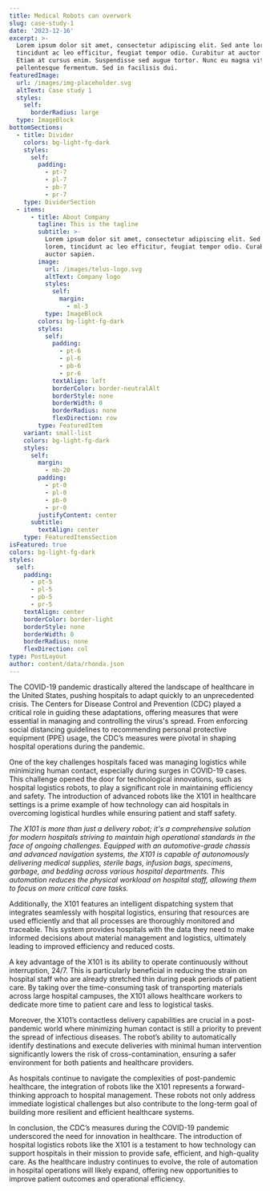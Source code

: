 ```yaml
---
title: Medical Robots can overwork
slug: case-study-1
date: '2023-12-16'
excerpt: >-
  Lorem ipsum dolor sit amet, consectetur adipiscing elit. Sed ante lorem,
  tincidunt ac leo efficitur, feugiat tempor odio. Curabitur at auctor sapien.
  Etiam at cursus enim. Suspendisse sed augue tortor. Nunc eu magna vitae lorem
  pellentesque fermentum. Sed in facilisis dui.
featuredImage:
  url: /images/img-placeholder.svg
  altText: Case study 1
  styles:
    self:
      borderRadius: large
  type: ImageBlock
bottomSections:
  - title: Divider
    colors: bg-light-fg-dark
    styles:
      self:
        padding:
          - pt-7
          - pl-7
          - pb-7
          - pr-7
    type: DividerSection
  - items:
      - title: About Company
        tagline: This is the tagline
        subtitle: >-
          Lorem ipsum dolor sit amet, consectetur adipiscing elit. Sed ante
          lorem, tincidunt ac leo efficitur, feugiat tempor odio. Curabitur at
          auctor sapien.
        image:
          url: /images/telus-logo.svg
          altText: Company logo
          styles:
            self:
              margin:
                - ml-3
          type: ImageBlock
        colors: bg-light-fg-dark
        styles:
          self:
            padding:
              - pt-6
              - pl-6
              - pb-6
              - pr-6
            textAlign: left
            borderColor: border-neutralAlt
            borderStyle: none
            borderWidth: 0
            borderRadius: none
            flexDirection: row
        type: FeaturedItem
    variant: small-list
    colors: bg-light-fg-dark
    styles:
      self:
        margin:
          - mb-20
        padding:
          - pt-0
          - pl-0
          - pb-0
          - pr-0
        justifyContent: center
      subtitle:
        textAlign: center
    type: FeaturedItemsSection
isFeatured: true
colors: bg-light-fg-dark
styles:
  self:
    padding:
      - pt-5
      - pl-5
      - pb-5
      - pr-5
    textAlign: center
    borderColor: border-light
    borderStyle: none
    borderWidth: 0
    borderRadius: none
    flexDirection: col
type: PostLayout
author: content/data/rhonda.json
---
```

The COVID-19 pandemic drastically altered the landscape of healthcare in the United States, pushing hospitals to adapt quickly to an unprecedented crisis. The Centers for Disease Control and Prevention (CDC) played a critical role in guiding these adaptations, offering measures that were essential in managing and controlling the virus's spread. From enforcing social distancing guidelines to recommending personal protective equipment (PPE) usage, the CDC’s measures were pivotal in shaping hospital operations during the pandemic.

One of the key challenges hospitals faced was managing logistics while minimizing human contact, especially during surges in COVID-19 cases. This challenge opened the door for technological innovations, such as hospital logistics robots, to play a significant role in maintaining efficiency and safety. The introduction of advanced robots like the X101 in healthcare settings is a prime example of how technology can aid hospitals in overcoming logistical hurdles while ensuring patient and staff safety.

*The X101 is more than just a delivery robot; it's a comprehensive solution for modern hospitals striving to maintain high operational standards in the face of ongoing challenges. Equipped with an automotive-grade chassis and advanced navigation systems, the X101 is capable of autonomously delivering medical supplies, sterile bags, infusion bags, specimens, garbage, and bedding across various hospital departments. This automation reduces the physical workload on hospital staff, allowing them to focus on more critical care tasks.*

Additionally, the X101 features an intelligent dispatching system that integrates seamlessly with hospital logistics, ensuring that resources are used efficiently and that all processes are thoroughly monitored and traceable. This system provides hospitals with the data they need to make informed decisions about material management and logistics, ultimately leading to improved efficiency and reduced costs.

A key advantage of the X101 is its ability to operate continuously without interruption, 24/7. This is particularly beneficial in reducing the strain on hospital staff who are already stretched thin during peak periods of patient care. By taking over the time-consuming task of transporting materials across large hospital campuses, the X101 allows healthcare workers to dedicate more time to patient care and less to logistical tasks.

Moreover, the X101’s contactless delivery capabilities are crucial in a post-pandemic world where minimizing human contact is still a priority to prevent the spread of infectious diseases. The robot’s ability to automatically identify destinations and execute deliveries with minimal human intervention significantly lowers the risk of cross-contamination, ensuring a safer environment for both patients and healthcare providers.

As hospitals continue to navigate the complexities of post-pandemic healthcare, the integration of robots like the X101 represents a forward-thinking approach to hospital management. These robots not only address immediate logistical challenges but also contribute to the long-term goal of building more resilient and efficient healthcare systems.

In conclusion, the CDC’s measures during the COVID-19 pandemic underscored the need for innovation in healthcare. The introduction of hospital logistics robots like the X101 is a testament to how technology can support hospitals in their mission to provide safe, efficient, and high-quality care. As the healthcare industry continues to evolve, the role of automation in hospital operations will likely expand, offering new opportunities to improve patient outcomes and operational efficiency.
